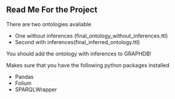 <h2> Read Me For the Project</h2>
<p> There are two ontologies avaliable</p>
<ul> 
<li> 
One without inferences (final_ontology_without_inferences.ttl) 
</li>
<li> 
Second with inferences(final_inferred_ontology.ttl) 
</li>
</ul>

<p> You should add the ontology with inferences to GRAPHDB! </p>

<p> Makes sure that you have the following python packages installed<p>

<ul> 
<li> 
Pandas
</li>
<li> 
Folium
</li>
<li> 
SPARQLWrapper
</li>
</ul>

